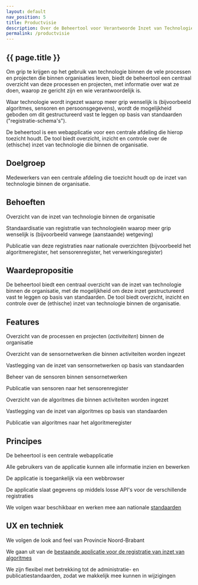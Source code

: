 ```yaml
---
layout: default
nav_position: 5
title: Productvisie
description: Over de Beheertool voor Verantwoorde Inzet van Technologie
permalink: /productvisie
---
```

<div class="table-block p-b6">
    <div class="layout">
        <div class="layout-1">
            <div class="p-4 p-y7 color-bg-neutral-1">
                <h2 class="text-h2 m-b2">{{ page.title }}</h2>
                <p class="text-body m-b4">Om grip te krijgen op het gebruik van technologie binnen de vele processen en projecten die binnen organisaties leven, biedt de beheertool een centraal overzicht van deze processen en projecten, met informatie over wat ze doen, waarop ze gericht zijn en wie verantwoordelijk is.</p>
                <p class="text-body m-b4">Waar technologie wordt ingezet waarop meer grip wenselijk is (bijvoorbeeld algoritmes, sensoren en persoonsgegevens), wordt de mogelijkheid geboden om dit gestructureerd vast te leggen op basis van standaarden ("registratie-schema's").</p>
                <p class="text-body m-b4">De beheertool is een webapplicatie voor een centrale afdeling die hierop toezicht houdt. De tool biedt overzicht, inzicht en controle over de (ethische) inzet van technologie die binnen de organisatie.</p>
                <h2 class="text-h2 m-b2">Doelgroep</h2>
                <p class="text-body m-b4">Medewerkers van een centrale afdeling die toezicht houdt op de inzet van technologie binnen de organisatie.</p>
                <h2 class="text-h2 m-b2">Behoeften</h2>
                <p class="text-body m-b4">Overzicht van de inzet van technologie binnen de organisatie</p>
                <p class="text-body m-b4">Standaardisatie van registratie van technologieën waarop meer grip wenselijk is (bijvoorbeeld vanwege (aanstaande) wetgeving)</p>
                <p class="text-body m-b4">Publicatie van deze registraties naar nationale overzichten (bijvoorbeeld het algoritmeregister, het sensorenregister, het verwerkingsregister)</p>
                <h2 class="text-h2 m-b2">Waardepropositie</h2>
                <p class="text-body m-b4">De beheertool biedt een centraal overzicht van de inzet van technologie binnen de organisatie, met de mogelijkheid om deze inzet gestructureerd vast te leggen op basis van standaarden. De tool biedt overzicht, inzicht en controle over de (ethische) inzet van technologie binnen de organisatie.</p>
                <h2 class="text-h2 m-b2">Features</h2>
                <p class="text-body m-b4">Overzicht van de processen en projecten (<em>activiteiten</em>) binnen de organisatie</p>
                <p class="text-body m-b4">Overzicht van de sensornetwerken die binnen activiteiten worden ingezet</p>
                <p class="text-body m-b4">Vastlegging van de inzet van sensornetwerken op basis van standaarden</p>
                <p class="text-body m-b4">Beheer van de sensoren binnen sensornetwerken</p>
                <p class="text-body m-b4">Publicatie van sensoren naar het sensorenregister</p>
                <p class="text-body m-b4">Overzicht van de algoritmes die binnen activiteiten worden ingezet</p>
                <p class="text-body m-b4">Vastlegging van de inzet van algoritmes op basis van standaarden</p>
                <p class="text-body m-b4">Publicatie van algoritmes naar het algoritmeregister</p>
                <h2 class="text-h2 m-b2">Principes</h2>
                <p class="text-body m-b4">De beheertool is een centrale webapplicatie</p>
                <p class="text-body m-b4">Alle gebruikers van de applicatie kunnen alle informatie inzien en bewerken</p>
                <p class="text-body m-b4">De applicatie is toegankelijk via een webbrowser</p>
                <p class="text-body m-b4">De applicatie slaat gegevens op middels losse API's voor de verschillende registraties</p>
                <p class="text-body m-b4">We volgen waar beschikbaar en werken mee aan nationale <a href="https://www.algoritmeregister.org/schemas/">standaarden</a></p>
                <h2 class="text-h2 m-b2">UX en techniek</h2>
                <p class="text-body m-b4">We volgen de look and feel van Provincie Noord-Brabant</p>
                <p class="text-body m-b4">We gaan uit van de <a href="https://www.algoritmeregister.org/beheertool/">bestaande applicatie voor de registratie van inzet van algoritmes</a></p>
                <p class="text-body m-b4">We zijn flexibel met betrekking tot de administratie- en publicatiestandaarden, zodat we makkelijk mee kunnen in wijzigingen</p>
            </div>
        </div>
    </div>
</div>